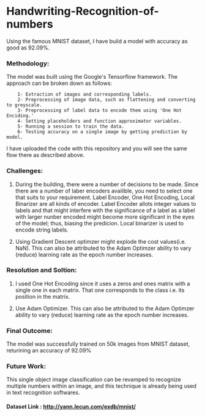 # Handwriting-Recognition-of-numbers
Using the famous MNIST dataset, I have build a model with accuracy as good as 92.09%.

### Methodology:
The model was built using the Google's Tensorflow framework. The approach can be broken down as follows:
        
        1- Extraction of images and corresponding labels.
        2- Preprocessing of image data, such as flattening and converting to greyscale.
        3- Preprocessing of label data to encode them using 'One Hot Enciding.'
        4- Setting placeholders and function approximator variables.
        5- Running a session to train the data.
        6- Testing accuracy on a single image by getting prediction by model.
        
I have uploaded the code with this repository and you will see the same flow there as described above.

### Challenges:

1) During the building, there were a number of decisions to be made.  Since there are a number of laber encoders availible, you need to select one that suits to your requirement. Label Encoder, One Hot Encoding, Local Binarizer are all kinds of encoder. 
Label Encoder allots integer values to labels and that might interfere with the significance of a label as a label with larger nunber encoded might become more significant in the eyes of the model; thus, biasing the predicion. Local binarizer is used to encode string labels.

2) Using Gradient Descent optimzer might explode the cost values(i.e. NaN). This can also be attributed to the Adam Optimzer ability to vary (reduce) learning rate as the epoch number increases.


### Resolution and Soltion:
1) I used One Hot Encoding since it uses a zeros and ones matrix with a single one in each matrix. That one corresponds to the class i.e. its position in the matrix.

2) Use Adam Optimizer. This can also be attributed to the Adam Optimzer ability to vary (reduce) learning rate as the epoch number increases.

### Final Outcome:
The model was successfully trained on 50k images from MNIST dataset, returining an accuracy of 92.09%

### Future Work:
This single object image classification can be revamped to recognize multiple numbers within an image, and this technique is already being used in text recognition softwares.

#### Dataset Link : http://yann.lecun.com/exdb/mnist/


